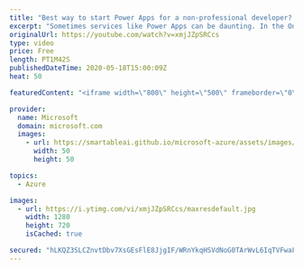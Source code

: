 ```yaml
---
title: "Best way to start Power Apps for a non-professional developer? | One Dev Question: Dona Sarkar"
excerpt: "Sometimes services like Power Apps can be daunting. In the One Dev Question series, Principal Cloud Advocate Dona Sarkar shares some tips for getting started and explains why you do not have to be a professional developer to use Power Apps.   For more information, visit: https://docs.microsoft.com/learn/modules/get-started-with-powerapps/?WT.mc_id=onedevquestion-c9-donasa"
originalUrl: https://youtube.com/watch?v=xmjJZpSRCcs
type: video
price: Free
length: PT1M42S
publishedDateTime: 2020-05-18T15:00:09Z
heat: 50

featuredContent: "<iframe width=\"800\" height=\"500\" frameborder=\"0\" src=\"https://www.youtube.com/embed/xmjJZpSRCcs\" allow=\"accelerometer; autoplay; encrypted-media; gyroscope; picture-in-picture\" allowfullscreen></iframe>"

provider:
  name: Microsoft
  domain: microsoft.com
  images:
    - url: https://smartableai.github.io/microsoft-azure/assets/images/organizations/microsoft.com-50x50.jpg
      width: 50
      height: 50

topics:
  - Azure

images:
  - url: https://i.ytimg.com/vi/xmjJZpSRCcs/maxresdefault.jpg
    width: 1280
    height: 720
    isCached: true

secured: "hLKQZ3SLCZnvtDbv7XsGEsFlE8JjgIF/WRnYkqHSVdNoG0TArWvL6IqTVFwaF4KoRNmLZUVZNL66Qchc8Hs6PgC5MypsttL4J5r82ivJoZXWO2Is5ALZRXZhLOyruqyQ2OlcAqbqtzEqwx7kZaB809bGl7aIaeS5NGbJsZvhqlIKrBnAJvlhl5Jo92yZ2R/HoAkZf5+DHlHvO9H9Hs4S1jcxQzNod3/lMCaae1vCPIeQwyvn4ahunEFquDK+YJH2NrPJcpUy8M+oMO2l0BLD7NYZqmeLWhpD/7hvWCsN2XYclPNgAdJuOoMYT+f15mgprJNLAO1Wc3qKmQZUFKTejulGZeTLczVAt+nnxidukAcXKFVVU87Y9OibqRJu3rGznfG5uRdf4fyZpjo1P21734mgGg5hYs5QWWpidHeR8nk=;H8RTCeLApkN3G5dUYnUD/A=="
---
```


